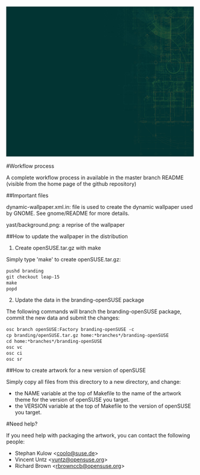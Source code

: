 ![Wallpaper](/raw-theme-drop/desktop-1280x1024.jpg)

#Workflow process

A complete workflow process in available in the master branch README
(visible from the home page of the github repository)

##Important files

dynamic-wallpaper.xml.in: file is used to create the dynamic wallpaper used by GNOME. See gnome/README for more details.

yast/background.png: a reprise of the wallpaper

##How to update the wallpaper in the distribution

1. Create openSUSE.tar.gz with make

Simply type 'make' to create openSUSE.tar.gz:

```
pushd branding
git checkout leap-15
make
popd
```

2. Update the data in the branding-openSUSE package

The following commands will branch the branding-openSUSE package, commit the new data and submit the changes:

```
osc branch openSUSE:Factory branding-openSUSE -c
cp branding/openSUSE.tar.gz home:*branches*/branding-openSUSE
cd home:*branches*/branding-openSUSE
osc vc
osc ci
osc sr
```

##How to create artwork for a new version of openSUSE

Simply copy all files from this directory to a new directory, and change:

- the NAME variable at the top of Makefile to the name of the artwork theme for the version of openSUSE you target.
- the VERSION variable at the top of Makefile to the version of openSUSE you target.


#Need help?

If you need help with packaging the artwork, you can contact the following
people:

- Stephan Kulow <[coolo@suse.de](mailto:coolo@suse.de)>
- Vincent Untz <[vuntz@opensuse.org](mailto:vuntz@opensuse.org)>
- Richard Brown <[rbrownccb@opensuse.org](mailto:rbrownccb@opensuse.org)>

